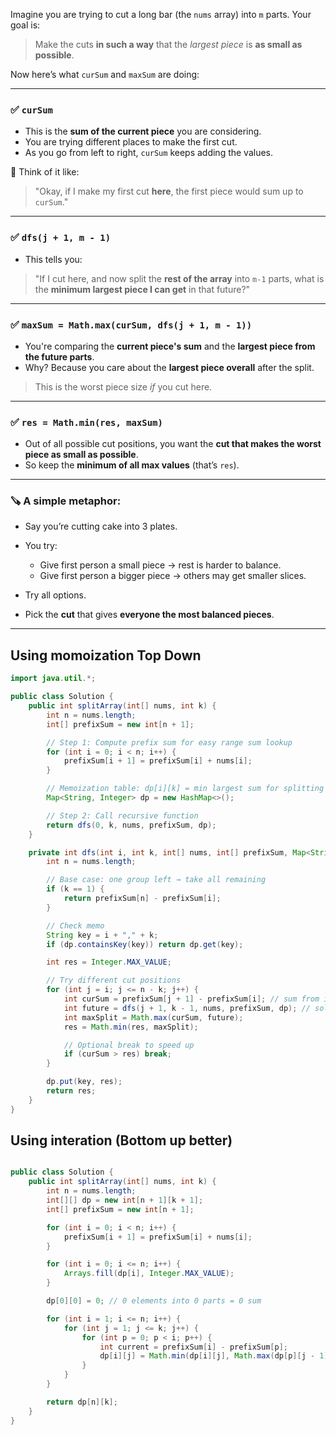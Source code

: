 

Imagine you are trying to cut a long bar (the `nums` array) into `m` parts. Your goal is:

> Make the cuts **in such a way** that the *largest piece* is **as small as possible**.

Now here’s what `curSum` and `maxSum` are doing:

---

### ✅ `curSum`

* This is the **sum of the current piece** you are considering.
* You are trying different places to make the first cut.
* As you go from left to right, `curSum` keeps adding the values.

🧠 Think of it like:

> "Okay, if I make my first cut **here**, the first piece would sum up to `curSum`."

---

### ✅ `dfs(j + 1, m - 1)`

* This tells you:

> "If I cut here, and now split the **rest of the array** into `m-1` parts, what is the **minimum largest piece I can get** in that future?"

---

### ✅ `maxSum = Math.max(curSum, dfs(j + 1, m - 1))`

* You're comparing the **current piece's sum** and the **largest piece from the future parts**.
* Why? Because you care about the **largest piece overall** after the split.

> This is the worst piece size *if* you cut here.

---

### ✅ `res = Math.min(res, maxSum)`

* Out of all possible cut positions, you want the **cut that makes the worst piece as small as possible**.
* So keep the **minimum of all max values** (that’s `res`).

---

### 🪚 A simple metaphor:

* Say you’re cutting cake into 3 plates.
* You try:

  * Give first person a small piece → rest is harder to balance.
  * Give first person a bigger piece → others may get smaller slices.
* Try all options.
* Pick the **cut** that gives **everyone the most balanced pieces**.

---


## Using momoization  Top Down

``` java
import java.util.*;

public class Solution {
    public int splitArray(int[] nums, int k) {
        int n = nums.length;
        int[] prefixSum = new int[n + 1];

        // Step 1: Compute prefix sum for easy range sum lookup
        for (int i = 0; i < n; i++) {
            prefixSum[i + 1] = prefixSum[i] + nums[i];
        }

        // Memoization table: dp[i][k] = min largest sum for splitting nums[i..n-1] into k parts
        Map<String, Integer> dp = new HashMap<>();

        // Step 2: Call recursive function
        return dfs(0, k, nums, prefixSum, dp);
    }

    private int dfs(int i, int k, int[] nums, int[] prefixSum, Map<String, Integer> dp) {
        int n = nums.length;

        // Base case: one group left → take all remaining
        if (k == 1) {
            return prefixSum[n] - prefixSum[i];
        }

        // Check memo
        String key = i + "," + k;
        if (dp.containsKey(key)) return dp.get(key);

        int res = Integer.MAX_VALUE;

        // Try different cut positions
        for (int j = i; j <= n - k; j++) {
            int curSum = prefixSum[j + 1] - prefixSum[i]; // sum from i to j
            int future = dfs(j + 1, k - 1, nums, prefixSum, dp); // solve rest
            int maxSplit = Math.max(curSum, future);
            res = Math.min(res, maxSplit);

            // Optional break to speed up
            if (curSum > res) break;
        }

        dp.put(key, res);
        return res;
    }
}


```




## Using interation (Bottom up better)

``` java

public class Solution {
    public int splitArray(int[] nums, int k) {
        int n = nums.length;
        int[][] dp = new int[n + 1][k + 1];
        int[] prefixSum = new int[n + 1];

        for (int i = 0; i < n; i++) {
            prefixSum[i + 1] = prefixSum[i] + nums[i];
        }

        for (int i = 0; i <= n; i++) {
            Arrays.fill(dp[i], Integer.MAX_VALUE);
        }

        dp[0][0] = 0; // 0 elements into 0 parts = 0 sum

        for (int i = 1; i <= n; i++) {
            for (int j = 1; j <= k; j++) {
                for (int p = 0; p < i; p++) {
                    int current = prefixSum[i] - prefixSum[p];
                    dp[i][j] = Math.min(dp[i][j], Math.max(dp[p][j - 1], current));
                }
            }
        }

        return dp[n][k];
    }
}


```
